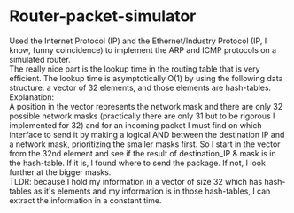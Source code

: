 # Router-packet-simulator
Used the Internet Protocol (IP) and the Ethernet/Industry Protocol (IP, I know, funny coincidence) to implement the ARP and ICMP protocols on a simulated router.<br/>
The really nice part is the lookup time in the routing table that is very efficient. The lookup time is asymptotically O(1) by using the following data structure: a vector of 32 elements, and those elements are hash-tables.<br/>
Explanation:<br/>
A position in the vector represents the network mask and there are only 32 possible network masks (practically there are only 31 but to be rigorous I implemented for 32) and for an incoming packet I must find on which interface to send it by making a logical AND between the destination IP and a network mask, prioritizing the smaller masks first. So I start in the vector from the 32nd element and see if the result of destination_IP &amp; mask is in the hash-table. If it is, I found where to send the package. If not, I look further at the bigger masks.<br/>
TLDR: because I hold my information in a vector of size 32 which has hash-tables as it's elements and my information is in those hash-tables, I can extract the information in a constant time.
